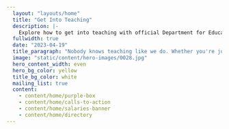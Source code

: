 ```yaml
---
  layout: "layouts/home"
  title: "Get Into Teaching"
  description: |-
    Explore how to get into teaching with official Department for Education guidance on training courses, finding funding, and what teaching is really like.
  fullwidth: true
  date: "2023-04-19"
  title_paragraph: "Nobody knows teaching like we do. Whether you're just thinking about it or ready to apply, we offer <strong>free advice and support</strong> to decide if <strong>teaching in a primary or secondary school</strong> in England is right for you. Discover a career with <strong>lots of opportunities to grow</strong>."
  image: "static/content/hero-images/0028.jpg"
  hero_content_width: even
  hero_bg_color: yellow
  title_bg_color: white
  mailing_list: true
  content:
    - content/home/purple-box
    - content/home/calls-to-action
    - content/home/salaries-banner
    - content/home/directory
---
```

